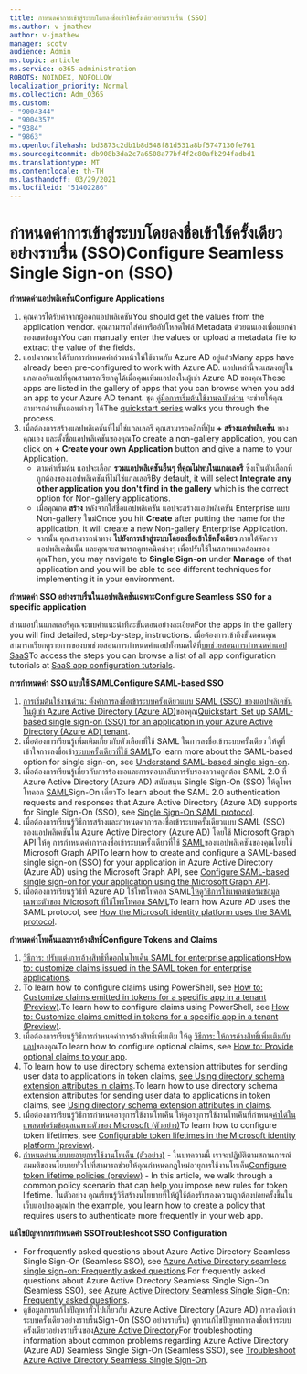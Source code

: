 ```yaml
---
title: กําหนดค่าการเข้าสู่ระบบโดยลงชื่อเข้าใช้ครั้งเดียวอย่างราบรื่น (SSO)
ms.author: v-jmathew
author: v-jmathew
manager: scotv
audience: Admin
ms.topic: article
ms.service: o365-administration
ROBOTS: NOINDEX, NOFOLLOW
localization_priority: Normal
ms.collection: Adm_O365
ms.custom:
- "9004344"
- "9004357"
- "9384"
- "9863"
ms.openlocfilehash: bd3873c2db1b8d548f81d531a8bf5747130fe761
ms.sourcegitcommit: db908b3da2c7a6508a77bf4f2c80afb294fadbd1
ms.translationtype: MT
ms.contentlocale: th-TH
ms.lasthandoff: 03/29/2021
ms.locfileid: "51402286"
---
```

# <a name="configure-seamless-single-sign-on-sso"></a><span data-ttu-id="e030e-102">กําหนดค่าการเข้าสู่ระบบโดยลงชื่อเข้าใช้ครั้งเดียวอย่างราบรื่น (SSO)</span><span class="sxs-lookup"><span data-stu-id="e030e-102">Configure Seamless Single Sign-on (SSO)</span></span>

<span data-ttu-id="e030e-103">**กําหนดค่าแอปพลิเคชัน**</span><span class="sxs-lookup"><span data-stu-id="e030e-103">**Configure Applications**</span></span>

1. <span data-ttu-id="e030e-104">คุณควรได้รับค่าจากผู้ออกแอปพลิเคชัน</span><span class="sxs-lookup"><span data-stu-id="e030e-104">You should get the values from the application vendor.</span></span> <span data-ttu-id="e030e-105">คุณสามารถใส่ค่าหรืออัปโหลดไฟล์ Metadata ด้วยตนเองเพื่อแยกค่าของเขตข้อมูล</span><span class="sxs-lookup"><span data-stu-id="e030e-105">You can manually enter the values or upload a metadata file to extract the value of the fields.</span></span>
2. <span data-ttu-id="e030e-106">แอปมากมายได้รับการกําหนดค่าล่วงหน้าให้ใช้งานกับ Azure AD อยู่แล้ว</span><span class="sxs-lookup"><span data-stu-id="e030e-106">Many apps have already been pre-configured to work with Azure AD.</span></span> <span data-ttu-id="e030e-107">แอปเหล่านี้จะแสดงอยู่ในแกลเลอรีแอปที่คุณสามารถเรียกดูได้เมื่อคุณเพิ่มแอปลงในผู้เช่า Azure AD ของคุณ</span><span class="sxs-lookup"><span data-stu-id="e030e-107">These apps are listed in the gallery of apps that you can browse when you add an app to your Azure AD tenant.</span></span> <span data-ttu-id="e030e-108">ชุด [คู่มือการเริ่มต้นใช้งานฉบับด่วน](https://docs.microsoft.com/azure/active-directory/manage-apps/add-application-portal-configure) จะช่วยให้คุณสามารถอ่านขั้นตอนต่างๆ ได้</span><span class="sxs-lookup"><span data-stu-id="e030e-108">The [quickstart series](https://docs.microsoft.com/azure/active-directory/manage-apps/add-application-portal-configure) walks you through the process.</span></span>
3. <span data-ttu-id="e030e-109">เมื่อต้องการสร้างแอปพลิเคชันที่ไม่ใช่แกลเลอรี คุณสามารถคลิกที่ปุ่ม **+ สร้างแอปพลิเคชัน** ของคุณเอง และตั้งชื่อแอปพลิเคชันของคุณ</span><span class="sxs-lookup"><span data-stu-id="e030e-109">To create a non-gallery application, you can click on **+ Create your own Application** button and give a name to your Application.</span></span>
    - <span data-ttu-id="e030e-110">ตามค่าเริ่มต้น แอปจะเลือก **รวมแอปพลิเคชันอื่นๆ ที่คุณไม่พบในแกลเลอรี** ซึ่งเป็นตัวเลือกที่ถูกต้องของแอปพลิเคชันที่ไม่ใช่แกลเลอรี</span><span class="sxs-lookup"><span data-stu-id="e030e-110">By default, it will select **Integrate any other application you don't find in the gallery** which is the correct option for Non-gallery applications.</span></span>
    - <span data-ttu-id="e030e-111">เมื่อคุณกด **สร้าง** หลังจากใส่ชื่อแอปพลิเคชัน แอปจะสร้างแอปพลิเคชัน Enterprise แบบ Non-gallery ใหม่</span><span class="sxs-lookup"><span data-stu-id="e030e-111">Once you hit **Create** after putting the name for the application, it will create a new Non-gallery Enterprise Application.</span></span>
    - <span data-ttu-id="e030e-112">จากนั้น คุณสามารถนําทาง **ไปยังการเข้าสู่ระบบโดยลงชื่อเข้าใช้ครั้งเดียว** ภายใต้จัดการแอปพลิเคชันนั้น และคุณจะสามารถดูเทคนิคต่างๆ เพื่อปรับใช้ในสภาพแวดล้อมของคุณ</span><span class="sxs-lookup"><span data-stu-id="e030e-112">Then, you may navigate to **Single Sign-on** under **Manage** of that application and you will be able to see different techniques for implementing it in your environment.</span></span>

<span data-ttu-id="e030e-113">**กําหนดค่า SSO อย่างราบรื่นในแอปพลิเคชันเฉพาะ**</span><span class="sxs-lookup"><span data-stu-id="e030e-113">**Configure Seamless SSO for a specific application**</span></span>

<span data-ttu-id="e030e-114">ส่วนแอปในแกลเลอรีคุณจะพบคําแนะนําทีละขั้นตอนอย่างละเอียด</span><span class="sxs-lookup"><span data-stu-id="e030e-114">For the apps in the gallery you will find detailed, step-by-step, instructions.</span></span> <span data-ttu-id="e030e-115">เมื่อต้องการเข้าถึงขั้นตอนคุณสามารถเรียกดูรายการของบทช่วยสอนการกําหนดค่าแอปทั้งหมดได้ที่[บทช่วยสอนการกําหนดค่าแอป SaaS](https://docs.microsoft.com/azure/active-directory/saas-apps/tutorial-list)</span><span class="sxs-lookup"><span data-stu-id="e030e-115">To access the steps you can browse a list of all app configuration tutorials at [SaaS app configuration tutorials](https://docs.microsoft.com/azure/active-directory/saas-apps/tutorial-list).</span></span>

<span data-ttu-id="e030e-116">**การกําหนดค่า SSO แบบใช้ SAML**</span><span class="sxs-lookup"><span data-stu-id="e030e-116">**Configure SAML-based SSO**</span></span>

1. <span data-ttu-id="e030e-117">[การเริ่มต้นใช้งานด่วน: ตั้งค่าการลงชื่อเข้าระบบครั้งเดียวแบบ SAML (SSO) ของแอปพลิเคชันในผู้เช่า Azure Active Directory (Azure AD)](https://docs.microsoft.com/azure/active-directory/manage-apps/add-application-portal-setup-sso)ของคุณ</span><span class="sxs-lookup"><span data-stu-id="e030e-117">[Quickstart: Set up SAML-based single sign-on (SSO) for an application in your Azure Active Directory (Azure AD) tenant](https://docs.microsoft.com/azure/active-directory/manage-apps/add-application-portal-setup-sso).</span></span>
2. <span data-ttu-id="e030e-118">เมื่อต้องการเรียนรู้เพิ่มเติมเกี่ยวกับตัวเลือกที่ใช้ SAML ในการลงชื่อเข้าระบบครั้งเดียว ให้ดูที่ เข้าใจการลงชื่อเข้า[ระบบครั้งเดียวที่ใช้ SAML](https://docs.microsoft.com/azure/active-directory/manage-apps/configure-saml-single-sign-on)</span><span class="sxs-lookup"><span data-stu-id="e030e-118">To learn more about the SAML-based option for single sign-on, see [Understand SAML-based single sign-on](https://docs.microsoft.com/azure/active-directory/manage-apps/configure-saml-single-sign-on).</span></span>
3. <span data-ttu-id="e030e-119">เมื่อต้องการเรียนรู้เกี่ยวกับการร้องขอและการตอบกลับการรับรองความถูกต้อง SAML 2.0 ที่ Azure Active Directory (Azure AD) สนับสนุน Single Sign-On (SSO) ให้ดูโพรโทคอล [SAML](https://docs.microsoft.com/azure/active-directory/develop/single-sign-on-saml-protocol)Sign-On เดี่ยว</span><span class="sxs-lookup"><span data-stu-id="e030e-119">To learn about the SAML 2.0 authentication requests and responses that Azure Active Directory (Azure AD) supports for Single Sign-On (SSO), see [Single Sign-On SAML protocol](https://docs.microsoft.com/azure/active-directory/develop/single-sign-on-saml-protocol).</span></span>
4. <span data-ttu-id="e030e-120">เมื่อต้องการเรียนรู้วิธีการสร้างและกําหนดค่าการลงชื่อเข้าระบบครั้งเดียวแบบ SAML (SSO) ของแอปพลิเคชันใน Azure Active Directory (Azure AD) โดยใช้ Microsoft Graph API ให้ดู การกําหนดค่าการลงชื่อเข้าระบบครั้งเดียวที่ใช้ [SAML](https://docs.microsoft.com/graph/application-saml-sso-configure-api)ของแอปพลิเคชันของคุณโดยใช้ Microsoft Graph API</span><span class="sxs-lookup"><span data-stu-id="e030e-120">To learn how to create and configure a SAML-based single sign-on (SSO) for your application in Azure Active Directory (Azure AD) using the Microsoft Graph API, see [Configure SAML-based single sign-on for your application using the Microsoft Graph API](https://docs.microsoft.com/graph/application-saml-sso-configure-api).</span></span>
5. <span data-ttu-id="e030e-121">เมื่อต้องการเรียนรู้วิธีที่ Azure AD ใช้โพรโทคอล SAML[ให้ดูวิธีการใช้แพลตฟอร์มข้อมูลเฉพาะตัวของ Microsoft ที่ใช้โพรโทคอล SAML](https://docs.microsoft.com/azure/active-directory/develop/active-directory-saml-protocol-reference)</span><span class="sxs-lookup"><span data-stu-id="e030e-121">To learn how Azure AD uses the SAML protocol, see [How the Microsoft identity platform uses the SAML protocol](https://docs.microsoft.com/azure/active-directory/develop/active-directory-saml-protocol-reference).</span></span>

<span data-ttu-id="e030e-122">**กําหนดค่าโทเค็นและการอ้างสิทธิ์**</span><span class="sxs-lookup"><span data-stu-id="e030e-122">**Configure Tokens and Claims**</span></span>

1. <span data-ttu-id="e030e-123">[วิธีการ: ปรับแต่งการอ้างสิทธิ์ที่ออกในโทเค็น SAML for enterprise applications](https://docs.microsoft.com/azure/active-directory/develop/active-directory-saml-claims-customization)</span><span class="sxs-lookup"><span data-stu-id="e030e-123">[How to: customize claims issued in the SAML token for enterprise applications](https://docs.microsoft.com/azure/active-directory/develop/active-directory-saml-claims-customization).</span></span>
2. <span data-ttu-id="e030e-124">To learn how to configure claims using PowerShell, see [How to: Customize claims emitted in tokens for a specific app in a tenant (Preview)](https://docs.microsoft.com/azure/active-directory/develop/active-directory-claims-mapping).</span><span class="sxs-lookup"><span data-stu-id="e030e-124">To learn how to configure claims using PowerShell, see [How to: Customize claims emitted in tokens for a specific app in a tenant (Preview)](https://docs.microsoft.com/azure/active-directory/develop/active-directory-claims-mapping).</span></span>
3. <span data-ttu-id="e030e-125">เมื่อต้องการเรียนรู้วิธีการกําหนดค่าการอ้างสิทธิ์เพิ่มเติม ให้ดู [วิธีการ: ให้การอ้างสิทธิ์เพิ่มเติมกับแอป](https://docs.microsoft.com/azure/active-directory/develop/active-directory-optional-claims)ของคุณ</span><span class="sxs-lookup"><span data-stu-id="e030e-125">To learn how to configure optional claims, see [How to: Provide optional claims to your app](https://docs.microsoft.com/azure/active-directory/develop/active-directory-optional-claims).</span></span>
4. <span data-ttu-id="e030e-126">To learn how to use directory schema extension attributes for sending user data to applications in token claims, [see Using directory schema extension attributes in claims](https://docs.microsoft.com/azure/active-directory/develop/active-directory-schema-extensions).</span><span class="sxs-lookup"><span data-stu-id="e030e-126">To learn how to use directory schema extension attributes for sending user data to applications in token claims, see [Using directory schema extension attributes in claims](https://docs.microsoft.com/azure/active-directory/develop/active-directory-schema-extensions).</span></span>
5. <span data-ttu-id="e030e-127">เมื่อต้องการเรียนรู้วิธีการกําหนดอายุการใช้งานโทเค็น ให้ดูอายุการใช้งานโทเค็นที่กําหนด[ค่าได้ในแพลตฟอร์มข้อมูลเฉพาะตัวของ Microsoft (ตัวอย่าง)](https://docs.microsoft.com/azure/active-directory/develop/active-directory-configurable-token-lifetimes)</span><span class="sxs-lookup"><span data-stu-id="e030e-127">To learn how to configure token lifetimes, see [Configurable token lifetimes in the Microsoft identity platform (preview)](https://docs.microsoft.com/azure/active-directory/develop/active-directory-configurable-token-lifetimes).</span></span>
6. <span data-ttu-id="e030e-128">[กําหนดค่านโยบายอายุการใช้งานโทเค็น (ตัวอย่าง)](https://docs.microsoft.com/azure/active-directory/develop/configure-token-lifetimes) - ในบทความนี้ เราจะปฏิบัติตามสถานการณ์สมมติของนโยบายทั่วไปที่สามารถช่วยให้คุณกําหนดกฎใหม่อายุการใช้งานโทเค็น</span><span class="sxs-lookup"><span data-stu-id="e030e-128">[Configure token lifetime policies (preview)](https://docs.microsoft.com/azure/active-directory/develop/configure-token-lifetimes) - In this article, we walk through a common policy scenario that can help you impose new rules for token lifetime.</span></span> <span data-ttu-id="e030e-129">ในตัวอย่าง คุณเรียนรู้วิธีสร้างนโยบายที่ให้ผู้ใช้ต้องรับรองความถูกต้องบ่อยครั้งขึ้นในเว็บแอปของคุณ</span><span class="sxs-lookup"><span data-stu-id="e030e-129">In the example, you learn how to create a policy that requires users to authenticate more frequently in your web app.</span></span>

<span data-ttu-id="e030e-130">**แก้ไขปัญหาการกําหนดค่า SSO**</span><span class="sxs-lookup"><span data-stu-id="e030e-130">**Troubleshoot SSO Configuration**</span></span>

- <span data-ttu-id="e030e-131">For frequently asked questions about Azure Active Directory Seamless Single Sign-On (Seamless SSO), see [Azure Active Directory seamless single sign-on: Frequently asked questions](https://docs.microsoft.com/azure/active-directory/hybrid/how-to-connect-sso-faq).</span><span class="sxs-lookup"><span data-stu-id="e030e-131">For frequently asked questions about Azure Active Directory Seamless Single Sign-On (Seamless SSO), see [Azure Active Directory Seamless Single Sign-On: Frequently asked questions](https://docs.microsoft.com/azure/active-directory/hybrid/how-to-connect-sso-faq).</span></span>
- <span data-ttu-id="e030e-132">ดูข้อมูลการแก้ไขปัญหาทั่วไปเกี่ยวกับ Azure Active Directory (Azure AD) การลงชื่อเข้าระบบครั้งเดียวอย่างราบรื่นSign-On (SSO อย่างราบรื่น) ดูการแก้ไขปัญหาการลงชื่อเข้าระบบครั้งเดียวอย่างราบรื่นของ[Azure Active Directory](https://docs.microsoft.com/azure/active-directory/hybrid/tshoot-connect-sso)</span><span class="sxs-lookup"><span data-stu-id="e030e-132">For troubleshooting information about common problems regarding Azure Active Directory (Azure AD) Seamless Single Sign-On (Seamless SSO), see [Troubleshoot Azure Active Directory Seamless Single Sign-On](https://docs.microsoft.com/azure/active-directory/hybrid/tshoot-connect-sso).</span></span>
